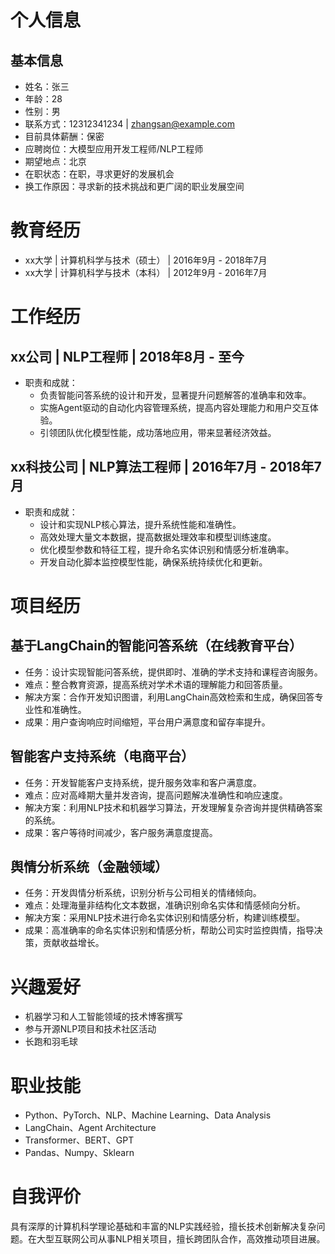 # 个人信息
## 基本信息
- 姓名：张三
- 年龄：28
- 性别：男
- 联系方式：12312341234 | zhangsan@example.com
- 目前具体薪酬：保密
- 应聘岗位：大模型应用开发工程师/NLP工程师
- 期望地点：北京
- 在职状态：在职，寻求更好的发展机会
- 换工作原因：寻求新的技术挑战和更广阔的职业发展空间

# 教育经历
- xx大学 | 计算机科学与技术（硕士） | 2016年9月 - 2018年7月
- xx大学 | 计算机科学与技术（本科） | 2012年9月 - 2016年7月

# 工作经历
## xx公司 | NLP工程师 | 2018年8月 - 至今
- 职责和成就：
  - 负责智能问答系统的设计和开发，显著提升问题解答的准确率和效率。
  - 实施Agent驱动的自动化内容管理系统，提高内容处理能力和用户交互体验。
  - 引领团队优化模型性能，成功落地应用，带来显著经济效益。

## xx科技公司 | NLP算法工程师 | 2016年7月 - 2018年7月
- 职责和成就：
  - 设计和实现NLP核心算法，提升系统性能和准确性。
  - 高效处理大量文本数据，提高数据处理效率和模型训练速度。
  - 优化模型参数和特征工程，提升命名实体识别和情感分析准确率。
  - 开发自动化脚本监控模型性能，确保系统持续优化和更新。

# 项目经历
## 基于LangChain的智能问答系统（在线教育平台）
- 任务：设计实现智能问答系统，提供即时、准确的学术支持和课程咨询服务。
- 难点：整合教育资源，提高系统对学术术语的理解能力和回答质量。
- 解决方案：合作开发知识图谱，利用LangChain高效检索和生成，确保回答专业性和准确性。
- 成果：用户查询响应时间缩短，平台用户满意度和留存率提升。

## 智能客户支持系统（电商平台）
- 任务：开发智能客户支持系统，提升服务效率和客户满意度。
- 难点：应对高峰期大量并发咨询，提高问题解决准确性和响应速度。
- 解决方案：利用NLP技术和机器学习算法，开发理解复杂咨询并提供精确答案的系统。
- 成果：客户等待时间减少，客户服务满意度提高。

## 舆情分析系统（金融领域）
- 任务：开发舆情分析系统，识别分析与公司相关的情绪倾向。
- 难点：处理海量非结构化文本数据，准确识别命名实体和情感倾向分析。
- 解决方案：采用NLP技术进行命名实体识别和情感分析，构建训练模型。
- 成果：高准确率的命名实体识别和情感分析，帮助公司实时监控舆情，指导决策，贡献收益增长。

# 兴趣爱好
- 机器学习和人工智能领域的技术博客撰写
- 参与开源NLP项目和技术社区活动
- 长跑和羽毛球

# 职业技能
- Python、PyTorch、NLP、Machine Learning、Data Analysis
- LangChain、Agent Architecture
- Transformer、BERT、GPT
- Pandas、Numpy、Sklearn

# 自我评价
具有深厚的计算机科学理论基础和丰富的NLP实践经验，擅长技术创新解决复杂问题。在大型互联网公司从事NLP相关项目，擅长跨团队合作，高效推动项目进展。

